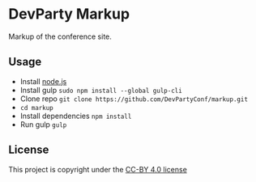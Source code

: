 # DevParty Markup

Markup of the conference site.

## Usage

* Install [node.js](https://nodejs.org/en/)
* Install gulp `sudo npm install --global gulp-cli`
* Clone repo `git clone https://github.com/DevPartyConf/markup.git`
* `cd markup`
* Install dependencies `npm install`
* Run gulp `gulp`

## License
This project is copyright under the [CC-BY 4.0 license](LICENSE)